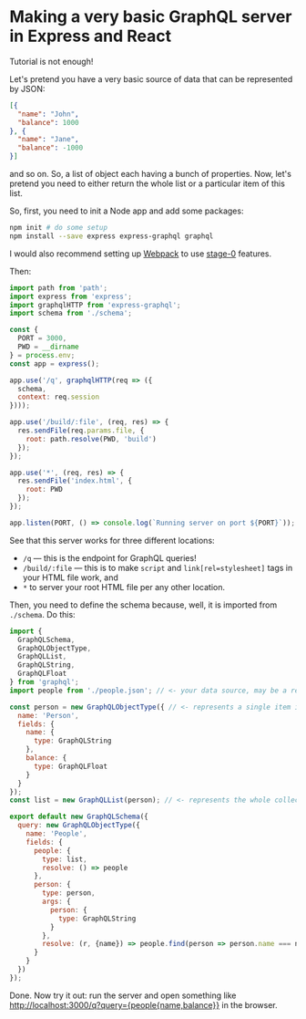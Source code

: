 # Making a very basic GraphQL server in Express and React

Tutorial is not enough!

Let's pretend you have a very basic source of data that can be represented by JSON:

```json
[{
  "name": "John",
  "balance": 1000
}, {
  "name": "Jane",
  "balance": -1000
}]
```

and so on. So, a list of object each having a bunch of properties. Now, let's pretend you need to either return the whole list or a particular item of this list.

So, first, you need to init a Node app and add some packages:

```bash
npm init # do some setup
npm install --save express express-graphql graphql
```

I would also recommend setting up [Webpack](/webpack) to use [stage-0]() features.

Then:

```Javascript
import path from 'path';
import express from 'express';
import graphqlHTTP from 'express-graphql';
import schema from './schema';

const {
  PORT = 3000,
  PWD = __dirname
} = process.env;
const app = express();

app.use('/q', graphqlHTTP(req => ({
  schema,
  context: req.session
})));

app.use('/build/:file', (req, res) => {
  res.sendFile(req.params.file, {
    root: path.resolve(PWD, 'build')
  });
});

app.use('*', (req, res) => {
  res.sendFile('index.html', {
    root: PWD
  });
});

app.listen(PORT, () => console.log(`Running server on port ${PORT}`));
```

See that this server works for three different locations:

- `/q` — this is the endpoint for GraphQL queries!
- `/build/:file` — this is to make `script` and `link[rel=stylesheet]` tags in your HTML file work, and
- `*` to server your root HTML file per any other location.

Then, you need to define the schema because, well, it is imported from `./schema`. Do this:

```javascript
import {
  GraphQLSchema,
  GraphQLObjectType,
  GraphQLList,
  GraphQLString,
  GraphQLFloat
} from 'graphql';
import people from './people.json'; // <- your data source, may be a remote resource, a database, anything that returns values

const person = new GraphQLObjectType({ // <- represents a single item in the collection
  name: 'Person',
  fields: {
    name: {
      type: GraphQLString
    },
    balance: {
      type: GraphQLFloat
    }
  }
});
const list = new GraphQLList(person); // <- represents the whole collection of items

export default new GraphQLSchema({
  query: new GraphQLObjectType({
    name: 'People',
    fields: {
      people: {
        type: list,
        resolve: () => people
      },
      person: {
        type: person,
        args: {
          person: {
            type: GraphQLString
          }
        },
        resolve: (r, {name}) => people.find(person => person.name === name)
      }
    }
  })
});
```

Done. Now try it out: run the server and open something like [http://localhost:3000/q?query={people{name,balance}}](http://localhost:3000/q?query={people{name,balance}}) in the browser.
